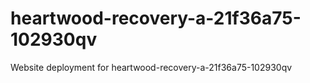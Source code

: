 # heartwood-recovery-a-21f36a75-102930qv
Website deployment for heartwood-recovery-a-21f36a75-102930qv
